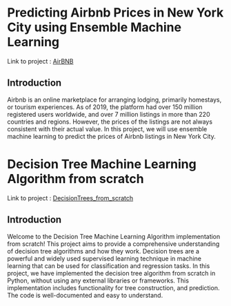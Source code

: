 # Predicting Airbnb Prices in New York City using Ensemble Machine Learning

Link to project : [AirBNB](https://github.com/Pallav2207/Ensemble_learning_CS/tree/main/AirBnb)

## Introduction
Airbnb is an online marketplace for arranging lodging, primarily homestays, or tourism experiences. As of 2019, the platform had over 150 million registered users worldwide, and over 7 million listings in more than 220 countries and regions. However, the prices of the listings are not always consistent with their actual value. In this project, we will use ensemble machine learning to predict the prices of Airbnb listings in New York City.

# Decision Tree Machine Learning Algorithm from scratch

Link to project : [DecisionTrees_from_scratch](https://github.com/Pallav2207/Ensemble_learning_CS/tree/main/DTree_scratch)

## Introduction
Welcome to the Decision Tree Machine Learning Algorithm implementation from scratch! This project aims to provide a comprehensive understanding of decision tree algorithms and how they work. Decision trees are a powerful and widely used supervised learning technique in machine learning that can be used for classification and regression tasks. In this project, we have implemented the decision tree algorithm from scratch in Python, without using any external libraries or frameworks. This implementation includes functionality for tree construction, and prediction. The code is well-documented and easy to understand.
